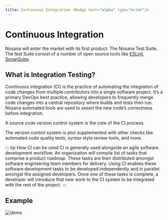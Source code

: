 ```yaml
---
title: Continuous Integration <Badge text="alpha" type="error"/>
---
```


# Continuous Integration <Badge text="beta" type="warning"/>

Nosana will enter the market with its first product: The Nosana Test Suite.
The test Suite consist of a number of open source tools like [ESLint](https://eslint.org/),
[SonarQube](https://www.sonarqube.org/).

## What is Integration Testing?

Continuous integration (CI) is the practice of automating the integration of code changes from multiple contributors
into a single software project.
It’s a primary DevOps best practice, allowing developers to frequently merge code changes into a central repository
where builds and tests then run.
Nosana automated tools are used to assert the new code’s correctness before integration.

A source code version control system is the core of the CI process.

The version control system is also supplemented with other checks like automated code quality tests,
syntax style review tools, and more.

::: tip How CI can be used
CI is generally used alongside an agile software development workflow.
An organization will compile list of tasks that comprise a product roadmap.
These tasks are then distributed amongst software engineering team members for delivery.
Using CI enables these software development tasks to be developed independently
and in parallel amongst the assigned developers.
Once one of these tasks is complete,
a developer will introduce that new work to the CI system to be integrated with the rest of the project.
:::

## Example 

![demo](~@assets/demo.png)
